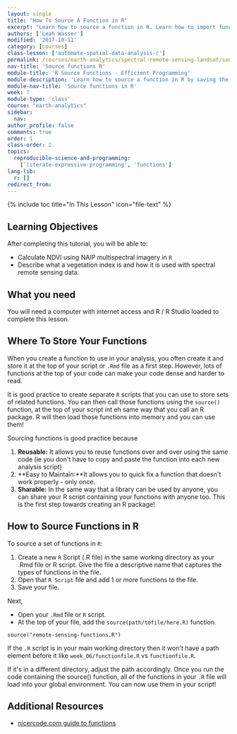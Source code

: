```yaml
---
layout: single
title: "How To Source A Function in R"
excerpt: "Learn how to source a function in R. Learn how to import functions that are stored in a separate file into a script or R Markdown file."
authors: ['Leah Wasser']
modified: '2017-10-11'
category: [courses]
class-lesson: ['automate-spatial-data-analysis-r']
permalink: /courses/earth-analytics/spectral-remote-sensing-landsat/source-function-in-R/
nav-title: 'Source functions R'
module-title: 'R Source Functions - Efficient Programming'
module-description: 'Learn how to source a function in R by saving the function in another R script.'
module-nav-title: 'Source functions in R'
week: 7
module-type: 'class'
course: "earth-analytics"
sidebar:
  nav:
author_profile: false
comments: true
order: 1
class-order: 2
topics:
  reproducible-science-and-programming:
    ['literate-expressive-programming', 'functions']
lang-lib:
  r: []
redirect_from:
---
```


<!-- primary source a function in R sv -0-10 -->

{% include toc title="In This Lesson" icon="file-text" %}

<div class='notice--success' markdown="1">

## <i class="fa fa-graduation-cap" aria-hidden="true"></i> Learning Objectives

After completing this tutorial, you will be able to:

* Calculate NDVI using NAIP multispectral imagery in `R`
* Describe what a vegetation index is and how it is used with spectral remote sensing data.

## <i class="fa fa-check-square-o fa-2" aria-hidden="true"></i> What you need

You will need a computer with internet access and R / R Studio loaded to
complete this lesson.

</div>

## Where To Store Your Functions

When you create a function to use in your analysis, you often create it and
store it at the top of your script or `.Rmd` file as a first step. However,
lots of functions at the top of your code can make your code dense and harder
to read.

It is good practice to create separate `R` scripts that you can use to
store sets of related functions. You can then call those functions using the
`source()` function, at the top of your script int eh same way that you call an
R package. R will then load those functions into memory and you can use them!

Sourcing functions is good practice because

1. **Reusable:** It allows you to reuse functions over and over using the same code (ie you don't have to copy and paste the function into each new analysis script)
2. **Easy to Maintain:**It allows you to quick fix a function that doesn't work properly - only once.
3. **Sharable:** In the same way that a library can be used by anyone, you can share your R script containing your functions with anyone too. This is the first step towards creating an R package!


## How to Source Functions in R

To source a set of functions in `R`:

1. Create a new `R` Script (.R file) in the same working directory as your .Rmd file or R script. Give the file a descriptive name that captures the types of functions in the file.
2. Open that `R Script` file and add 1 or more functions to the file.
3. Save your file.

Next,

* Open your `.Rmd` file or `R` script.
* At the top of your file, add the `source(path/tofile/here.R)` function.

`source("remote-sensing-functions.R")`

If the `.R` script is in your main working directory then it won't have a path
element before it like `week_06/functionfile.R` vs `functionfile.R`.

If it's in a different directory, adjust the path accordingly.
Once you run the code containing the source() function, all of the functions in
your `.R` file will load into your global environment. You can now use them in your
script!

<div class="notice--info" markdown="1">

## Additional Resources

* <a href="https://nicercode.github.io/guides/functions/" target = "_blank">nicercode.com guide to functions</a>

</div>
